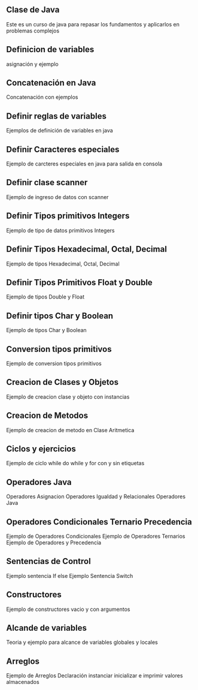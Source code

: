 ## Clase de Java
Este es un curso de java para repasar los fundamentos y aplicarlos en problemas complejos

## Definicion de variables
asignación y ejemplo

## Concatenación en Java
Concatenación con ejemplos

## Definir reglas de variables
Ejemplos de definición de variables en java

## Definir Caracteres especiales
Ejemplo de carcteres especiales en java para salida en consola

## Definir clase scanner
Ejemplo de ingreso de datos con scanner

## Definir Tipos primitivos Integers
Ejemplo de tipo de datos primitivos Integers

## Definir Tipos Hexadecimal, Octal, Decimal
Ejemplo de tipos Hexadecimal, Octal, Decimal

## Definir Tipos Primitivos Float y Double
Ejemplo de tipos Double y Float

## Definir tipos Char y Boolean
Ejemplo de tipos Char y Boolean

## Conversion tipos primitivos
Ejemplo de conversion tipos primitivos

## Creacion de Clases y Objetos
Ejemplo de creacion clase y objeto con instancias

## Creacion de Metodos
Ejemplo de creacion de metodo en Clase Aritmetica
## Ciclos y ejercicios
Ejemplo de ciclo while do while y for con y sin etiquetas
## Operadores Java
Operadores Asignacion
Operadores Igualdad y Relacionales
Operadores Java

## Operadores Condicionales Ternario Precedencia
Ejemplo de Operadores Condicionales
Ejemplo de Operadores Ternarios
Ejemplo de Operadores y Precedencia

## Sentencias de Control
Ejemplo sentencia If else
Ejemplo Sentencia Switch

## Constructores
Ejemplo de constructores vacio y con argumentos

## Alcande de variables
Teoria y ejemplo para alcance de variables globales y locales

## Arreglos
Ejemplo de Arreglos Declaración instanciar inicializar e imprimir valores almacenados